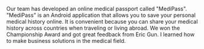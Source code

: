Our team has developed an online medical passport called "MediPass". "MediPass" is an Android application that allows you to save your personal medical history online. It is convenient because you can share your medical history across countries when traveling or living abroad. We won the Championship Award and got great feedback from Eric Gun. I learned how to make business solutions in the medical field.
